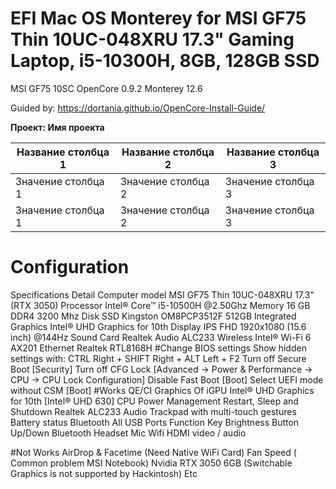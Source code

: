 # EFI Mac OS Monterey for MSI GF75 Thin 10UC-048XRU 17.3" Gaming Laptop, i5-10300H, 8GB, 128GB SSD
 
MSI GF75 10SC OpenCore 0.9.2 Monterey 12.6

Guided by: https://dortania.github.io/OpenCore-Install-Guide/

**Проект: Имя проекта**

| Название столбца 1 | Название столбца 2 | Название столбца 3 |
|--------------------|--------------------|--------------------|
| Значение столбца 1  | Значение столбца 2  | Значение столбца 3  |
| Значение столбца 1  | Значение столбца 2  | Значение столбца 3  |

# Configuration
Specifications	Detail
Computer model	MSI GF75 Thin 10UC-048XRU 17.3" (RTX 3050)
Processor	Intel® Core™ i5-10500H @2.50Ghz
Memory	16 GB DDR4 3200 Mhz
Disk	SSD Kingston OM8PCP3512F 512GB
Integrated Graphics	Intel® UHD Graphics for 10th
Display	IPS FHD 1920x1080 (15.6 inch) @144Hz
Sound Card	Realtek Audio ALC233
Wireless	Intel® Wi-Fi 6 AX201
Ethernet	Realtek RTL8168H
#Change BIOS settings
Show hidden settings with: CTRL Right + SHIFT Right + ALT Left + F2
Turn off Secure Boot [Security]
Turn off CFG Lock [Advanced -> Power & Performance -> CPU -> CPU Lock Configuration]
Disable Fast Boot [Boot]
Select UEFI mode without CSM [Boot]
#Works
QE/CI Graphics Of iGPU Intel® UHD Graphics for 10th [Intel® UHD 630]
CPU Power Management
Restart, Sleep and Shutdown
Realtek ALC233 Audio
Trackpad with multi-touch gestures
Battery status
Bluetooth
All USB Ports
Function Key
Brightness Button Up/Down
Bluetooth Headset Mic
Wifi
HDMI video / audio

#Not Works
AirDrop & Facetime (Need Native WiFi Card)
Fan Speed ( Common problem MSI Notebook)
Nvidia RTX 3050 6GB (Switchable Graphics is not supported by Hackintosh)
Etc
